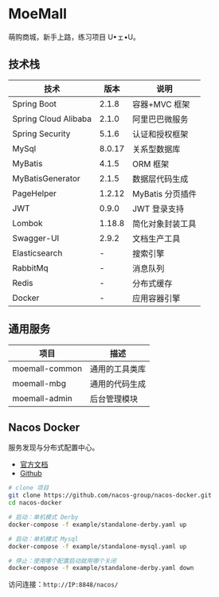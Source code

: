 # MoeMall

萌购商城，新手上路，练习项目 U•ェ•U。

## 技术栈

| 技术                 | 版本   | 说明             |
| -------------------- | ------ | ---------------- |
| Spring Boot          | 2.1.8  | 容器+MVC 框架    |
| Spring Cloud Alibaba | 2.1.0  | 阿里巴巴微服务   |
| Spring Security      | 5.1.6  | 认证和授权框架   |
| MySql                | 8.0.17 | 关系型数据库     |
| MyBatis              | 4.1.5  | ORM 框架         |
| MyBatisGenerator     | 2.1.5  | 数据层代码生成   |
| PageHelper           | 1.2.12 | MyBatis 分页插件 |
| JWT                  | 0.9.0  | JWT 登录支持     |
| Lombok               | 1.18.8 | 简化对象封装工具 |
| Swagger-UI           | 2.9.2  | 文档生产工具     |
| Elasticsearch        | -      | 搜索引擎         |
| RabbitMq             | -      | 消息队列         |
| Redis                | -      | 分布式缓存       |
| Docker               | -      | 应用容器引擎     |

## 通用服务

| 项目           | 描述           |
| -------------- | -------------- |
| moemall-common | 通用的工具类库 |
| moemall-mbg    | 通用的代码生成 |
| moemall-admin  | 后台管理模块   |

## Nacos Docker

服务发现与分布式配置中心。

- [官方文档](https://nacos.io/zh-cn/docs/quick-start-docker.html)
- [Github](https://github.com/nacos-group/nacos-docker)

```bash
# clone 项目
git clone https://github.com/nacos-group/nacos-docker.git
cd nacos-docker

# 启动：单机模式 Derby
docker-compose -f example/standalone-derby.yaml up

# 启动：单机模式 Mysql
docker-compose -f example/standalone-mysql.yaml up

# 停止：使用哪个配置启动就用哪个关闭
docker-compose -f example/standalone-derby.yaml down
```

访问连接：`http://IP:8848/nacos/`
